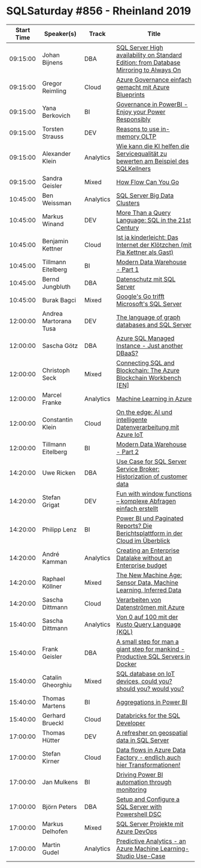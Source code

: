 # SQLSaturday #856 - Rheinland 2019
Start Time|Speaker(s)|Track|Title
---|---|---|---
09:15:00|Johan Bijnens|DBA|[SQL Server High availability on Standard Edition: from Database Mirroring to Always On](88989.md)
09:15:00|Gregor Reimling|Cloud|[Azure Governance einfach gemacht mit Azure Blueprints](89102.md)
09:15:00|Yana Berkovich|BI|[Governance in PowerBI - Enjoy your Power Responsibly](90257.md)
09:15:00|Torsten Strauss|DEV|[Reasons to use in-memory OLTP](90322.md)
09:15:00|Alexander Klein|Analytics|[Wie kann die KI helfen die Servicequalität zu bewerten am Beispiel des SQLKellners](90522.md)
09:15:00|Sandra Geisler|Mixed|[How Flow Can You Go](91580.md)
10:45:00|Ben Weissman|Analytics|[SQL Server Big Data Clusters](88944.md)
10:45:00|Markus Winand|DEV|[More Than a Query Language: SQL in the 21st Century](88947.md)
10:45:00|Benjamin Kettner|Cloud|[Ist ja kinderleicht: Das Internet der Klötzchen (mit Pia Kettner als Gast)](90829.md)
10:45:00|Tillmann Eitelberg|BI|[Modern Data Warehouse - Part 1](91330.md)
10:45:00|Bernd Jungbluth|DBA|[Datenschutz mit SQL Server](91368.md)
10:45:00|Burak Bagci|Mixed|[Google's Go trifft Microsoft's SQL Server](91494.md)
12:00:00|Andrea Martorana Tusa|DEV|[The language of graph databases and SQL Server](89011.md)
12:00:00|Sascha Götz|DBA|[Azure SQL Managed Instance - Just another DBaaS?](90655.md)
12:00:00|Christoph Seck|Mixed|[Connecting SQL and Blockchain: The Azure Blockchain Workbench [EN]](90764.md)
12:00:00|Marcel Franke|Analytics|[Machine Learning in Azure](91129.md)
12:00:00|Constantin Klein|Cloud|[On the edge: AI und intelligente Datenverarbeitung mit Azure IoT](91575.md)
12:00:00|Tillmann Eitelberg|BI|[Modern Data Warehouse - Part 2](93085.md)
14:20:00|Uwe Ricken|DBA|[Use Case for SQL Server Service Broker: Historization of customer data](88931.md)
14:20:00|Stefan Grigat|DEV|[Fun with window functions – komplexe Abfragen einfach erstellt](89445.md)
14:20:00|Philipp Lenz|BI|[Power BI und Paginated Reports? Die Berichtsplattform in der Cloud im Überblick](90526.md)
14:20:00|André Kamman|Analytics|[Creating an Enterprise Datalake without an Enterprise budget](91582.md)
14:20:00|Raphael Köllner|Mixed|[The New Machine Age: Sensor Data, Machine Learning, Inferred Data](93084.md)
14:20:00|Sascha Dittmann|Cloud|[Verarbeiten von Datenströmen mit Azure](94590.md)
15:40:00|Sascha Dittmann|Analytics|[Von 0 auf 100 mit der Kusto Query Language (KQL)](90541.md)
15:40:00|Frank Geisler|DBA|[A small step for man a giant step for mankind - Productive SQL Servers in Docker](90882.md)
15:40:00|Catalin Gheorghiu|Mixed|[SQL database on IoT devices, could you? should you? would you?](91447.md)
15:40:00|Thomas Martens|BI|[Aggregations in Power BI](93249.md)
15:40:00|Gerhard Brueckl|Cloud|[Databricks for the SQL Developer](94408.md)
17:00:00|Thomas Hütter|DEV|[A refresher on geospatial data in SQL Server](88831.md)
17:00:00|Stefan Kirner|Cloud|[Data flows in Azure Data Factory - endlich auch hier Transformationen!](89024.md)
17:00:00|Jan Mulkens|BI|[Driving Power BI automation through monitoring](89027.md)
17:00:00|Björn Peters|DBA|[Setup and Configure a SQL Server with Powershell DSC](89596.md)
17:00:00|Markus Delhofen|Mixed|[SQL Server Projekte mit Azure DevOps](91343.md)
17:00:00|Martin Gudel|Analytics|[Predictive Analytics - an Azure Machine Learning-Studio Use-Case](91449.md)
